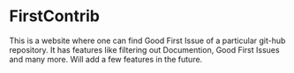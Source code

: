 # FirstContrib
This is a website where one can find Good First Issue of a particular git-hub repository. It has features like filtering out Documention, Good First Issues and many more. Will add a few features in the future.
